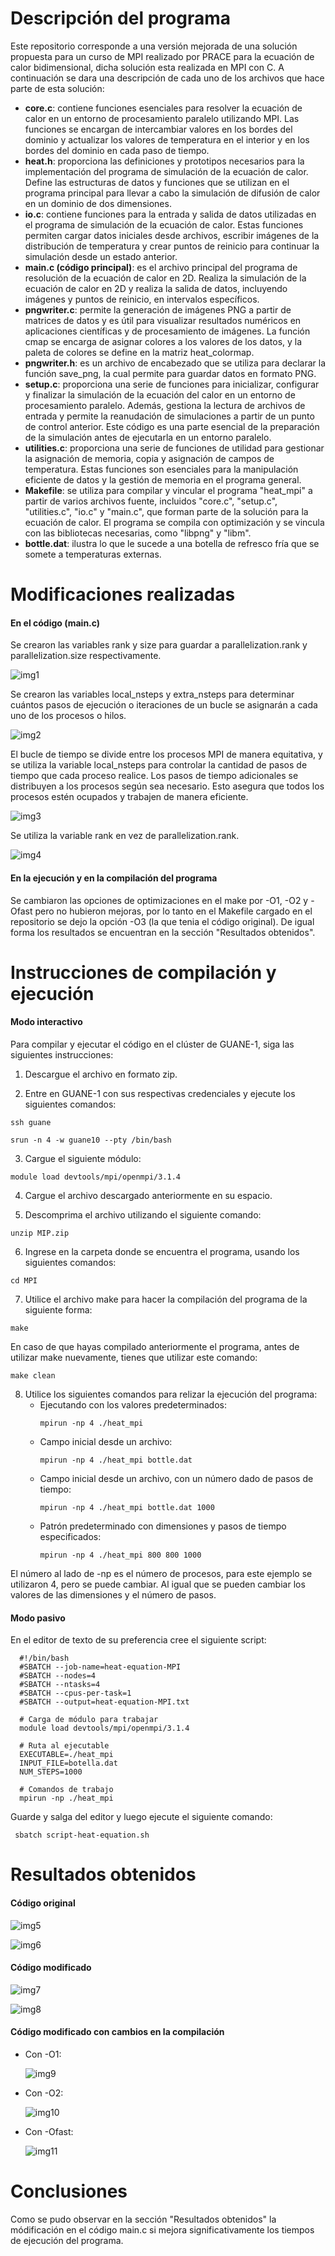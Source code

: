 # Descripción del programa 
Este repositorio corresponde a una versión mejorada de una solución propuesta para un curso de MPI realizado por PRACE para la ecuación de calor bidimensional, dicha solución esta realizada en MPI con C. A continuación se dara una descripción de cada uno de los archivos que hace parte de esta solución: 
- **core.c**: contiene funciones esenciales para resolver la ecuación de calor en un entorno de procesamiento paralelo utilizando MPI. Las funciones se encargan de intercambiar valores en los bordes del dominio y actualizar los valores de temperatura en el interior y en los bordes del dominio en cada paso de tiempo.
- **heat.h**: proporciona las definiciones y prototipos necesarios para la implementación del programa de simulación de la ecuación de calor. Define las estructuras de datos y funciones que se utilizan en el programa principal para llevar a cabo la simulación de difusión de calor en un dominio de dos dimensiones.
- **io.c**: contiene funciones para la entrada y salida de datos utilizadas en el programa de simulación de la ecuación de calor. Estas funciones permiten cargar datos iniciales desde archivos, escribir imágenes de la distribución de temperatura y crear puntos de reinicio para continuar la simulación desde un estado anterior.
- **main.c (código principal)**: es el archivo principal del programa de resolución de la ecuación de calor en 2D. Realiza la simulación de la ecuación de calor en 2D y realiza la salida de datos, incluyendo imágenes y puntos de reinicio, en intervalos específicos.
- **pngwriter.c**: permite la generación de imágenes PNG a partir de matrices de datos y es útil para visualizar resultados numéricos en aplicaciones científicas y de procesamiento de imágenes. La función cmap se encarga de asignar colores a los valores de los datos, y la paleta de colores se define en la matriz heat_colormap.
- **pngwriter.h**: es un archivo de encabezado que se utiliza para declarar la función save_png, la cual permite para guardar datos en formato PNG.
- **setup.c**: proporciona una serie de funciones para inicializar, configurar y finalizar la simulación de la ecuación del calor en un entorno de procesamiento paralelo. Además, gestiona la lectura de archivos de entrada y permite la reanudación de simulaciones a partir de un punto de control anterior. Este código es una parte esencial de la preparación de la simulación antes de ejecutarla en un entorno paralelo.
- **utilities.c**: proporciona una serie de funciones de utilidad para gestionar la asignación de memoria, copia y asignación de campos de temperatura. Estas funciones son esenciales para la manipulación eficiente de datos y la gestión de memoria en el programa general.
- **Makefile**: se utiliza para compilar y vincular el programa "heat_mpi" a partir de varios archivos fuente, incluidos "core.c", "setup.c", "utilities.c", "io.c" y "main.c", que forman parte de la solución para la ecuación de calor. El programa se compila con optimización y se vincula con las bibliotecas necesarias, como "libpng" y "libm".
- **bottle.dat**: ilustra lo que le sucede a una botella de refresco fría que se somete a temperaturas externas. 

# Modificaciones realizadas
#### En el código (main.c)

Se crearon las variables rank y size para guardar a parallelization.rank y parallelization.size respectivamente. 

![img1](./Recursos/modificacionMain1.jpg)

Se crearon las variables local_nsteps y extra_nsteps para determinar cuántos pasos de ejecución o iteraciones de un bucle se asignarán a cada uno de los procesos o hilos.

![img2](./Recursos/modificacionMain2.jpg)

El bucle de tiempo se divide entre los procesos MPI de manera equitativa, y se utiliza la variable local_nsteps para controlar la cantidad de pasos de tiempo que cada proceso realice. Los pasos de tiempo adicionales se distribuyen a los procesos según sea necesario. Esto asegura que todos los procesos estén ocupados y trabajen de manera eficiente.

![img3](./Recursos/modificacionMain3.jpg)

Se utiliza la variable rank en vez de parallelization.rank.

![img4](./Recursos/modificacionMain4.jpg)

#### En la ejecución y en la compilación del programa

Se cambiaron las opciones de optimizaciones en el make por -O1, -O2 y -Ofast pero no hubieron mejoras, por lo tanto en el Makefile cargado en el repositorio se dejo la opción -O3 (la que tenia el código original). De igual forma los resultados se encuentran en la sección "Resultados obtenidos". 

# Instrucciones de compilación y ejecución 
#### Modo interactivo
Para compilar y ejecutar el código en el clúster de GUANE-1, siga las siguientes instrucciones:

1. Descargue el archivo en formato zip.
   
2. Entre en GUANE-1 con sus respectivas credenciales y ejecute los siguientes comandos:
  ```
  ssh guane
  ```
  ```
  srun -n 4 -w guane10 --pty /bin/bash
  ```
3. Cargue el siguiente módulo:
   
  ```
  module load devtools/mpi/openmpi/3.1.4
  ```
4. Cargue el archivo descargado anteriormente en su espacio.
   
5. Descomprima el archivo utilizando el siguiente comando:
  ```
  unzip MIP.zip
  ```
6. Ingrese en la carpeta donde se encuentra el programa, usando los siguientes comandos:
  ```
  cd MPI 
  ```
7. Utilice el archivo make para hacer la compilación del programa de la siguiente forma:
  ```
  make 
  ```
En caso de que hayas compilado anteriormente el programa, antes de utilizar make nuevamente, tienes que utilizar este comando: 
  ```
  make clean 
  ```
8. Utilice los siguientes comandos para relizar la ejecución del programa:
   - Ejecutando con los valores predeterminados:
     ```
     mpirun -np 4 ./heat_mpi
     ```
   - Campo inicial desde un archivo:
     ```
     mpirun -np 4 ./heat_mpi bottle.dat
     ```
   - Campo inicial desde un archivo, con un número dado de pasos de tiempo: 
     ```
     mpirun -np 4 ./heat_mpi bottle.dat 1000
     ```
   - Patrón predeterminado con dimensiones y pasos de tiempo especificados: 
     ```
     mpirun -np 4 ./heat_mpi 800 800 1000
     ```
El número al lado de -np es el número de procesos, para este ejemplo se utilizaron 4, pero se puede cambiar. Al igual que se pueden cambiar los valores de las dimensiones y el número de pasos. 

#### Modo pasivo
En el editor de texto de su preferencia cree el siguiente script: 
      
      #!/bin/bash
      #SBATCH --job-name=heat-equation-MPI
      #SBATCH --nodes=4
      #SBATCH --ntasks=4
      #SBATCH --cpus-per-task=1
      #SBATCH --output=heat-equation-MPI.txt
      
      # Carga de módulo para trabajar
      module load devtools/mpi/openmpi/3.1.4
      
      # Ruta al ejecutable
      EXECUTABLE=./heat_mpi
      INPUT_FILE=botella.dat
      NUM_STEPS=1000
      
      # Comandos de trabajo
      mpirun -np ./heat_mpi
      
   Guarde y salga del editor y luego ejecute el siguiente comando: 
   
     sbatch script-heat-equation.sh

# Resultados obtenidos 

#### Código original 

![img5](./Recursos/Original1.jpg)

![img6](./Recursos/Original2.jpg)

#### Código modificado

![img7](./Recursos/Optimizado1.jpg)

![img8](./Recursos/Optimizado2.jpg)

#### Código modificado con cambios en la compilación 
- Con -O1:
  
  ![img9](./Recursos/O1.jpg)
  
- Con -O2:
  
  ![img10](./Recursos/O2.jpg)
  
- Con -Ofast:

  ![img11](./Recursos/Ofast.jpg)
  
# Conclusiones

Como se pudo observar en la sección "Resultados obtenidos" la módificación en el código main.c si mejora significativamente los tiempos de ejecución del programa. 

